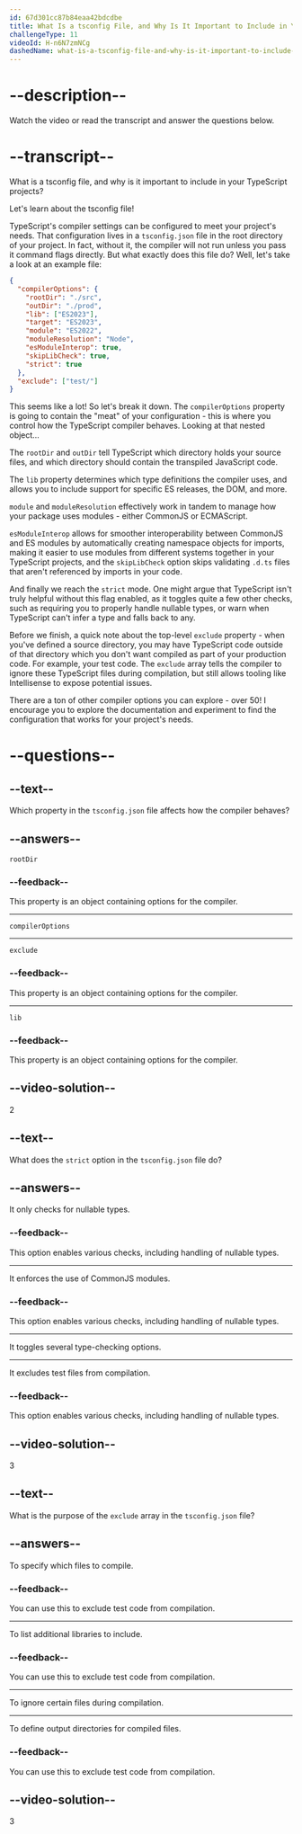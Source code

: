 ```yaml
---
id: 67d301cc87b84eaa42bdcdbe
title: What Is a tsconfig File, and Why Is It Important to Include in Your TypeScript Projects?
challengeType: 11
videoId: H-n6N7zmNCg
dashedName: what-is-a-tsconfig-file-and-why-is-it-important-to-include-in-your-typescript-projects
---
```


# --description--

Watch the video or read the transcript and answer the questions below.

# --transcript--

What is a tsconfig file, and why is it important to include in your TypeScript projects?

Let's learn about the tsconfig file!

TypeScript's compiler settings can be configured to meet your project's needs. That configuration lives in a `tsconfig.json` file in the root directory of your project. In fact, without it, the compiler will not run unless you pass it command flags directly. But what exactly does this file do? Well, let's take a look at an example file:

```json
{
  "compilerOptions": {
    "rootDir": "./src",
    "outDir": "./prod",
    "lib": ["ES2023"],
    "target": "ES2023",
    "module": "ES2022",
    "moduleResolution": "Node",
    "esModuleInterop": true,
    "skipLibCheck": true,
    "strict": true
  },
  "exclude": ["test/"]
}
```

This seems like a lot! So let's break it down. The `compilerOptions` property is going to contain the "meat" of your configuration - this is where you control how the TypeScript compiler behaves. Looking at that nested object…

The `rootDir` and `outDir` tell TypeScript which directory holds your source files, and which directory should contain the transpiled JavaScript code.

The `lib` property determines which type definitions the compiler uses, and allows you to include support for specific ES releases, the DOM, and more.

`module` and `moduleResolution` effectively work in tandem to manage how your package uses modules - either CommonJS or ECMAScript.

`esModuleInterop` allows for smoother interoperability between CommonJS and ES modules by automatically creating namespace objects for imports, making it easier to use modules from different systems together in your TypeScript projects, and the `skipLibCheck` option skips validating `.d.ts` files that aren't referenced by imports in your code.

And finally we reach the `strict` mode. One might argue that TypeScript isn't truly helpful without this flag enabled, as it toggles quite a few other checks, such as requiring you to properly handle nullable types, or warn when TypeScript can't infer a type and falls back to any.

Before we finish, a quick note about the top-level `exclude` property - when you've defined a source directory, you may have TypeScript code outside of that directory which you don't want compiled as part of your production code. For example, your test code. The `exclude` array tells the compiler to ignore these TypeScript files during compilation, but still allows tooling like Intellisense to expose potential issues.

There are a ton of other compiler options you can explore - over 50! I encourage you to explore the documentation and experiment to find the configuration that works for your project's needs.

# --questions--

## --text--

Which property in the `tsconfig.json` file affects how the compiler behaves?

## --answers--

`rootDir`

### --feedback--

This property is an object containing options for the compiler.

---

`compilerOptions`

---

`exclude`

### --feedback--

This property is an object containing options for the compiler.

---

`lib`

### --feedback--

This property is an object containing options for the compiler.

## --video-solution--

2

## --text--

What does the `strict` option in the `tsconfig.json` file do?

## --answers--

It only checks for nullable types.

### --feedback--

This option enables various checks, including handling of nullable types.

---

It enforces the use of CommonJS modules.

### --feedback--

This option enables various checks, including handling of nullable types.

---

It toggles several type-checking options.

---

It excludes test files from compilation.

### --feedback--

This option enables various checks, including handling of nullable types.

## --video-solution--

3

## --text--

What is the purpose of the `exclude` array in the `tsconfig.json` file?

## --answers--

To specify which files to compile.

### --feedback--

You can use this to exclude test code from compilation.

---

To list additional libraries to include.

### --feedback--

You can use this to exclude test code from compilation.

---

To ignore certain files during compilation.

---

To define output directories for compiled files.

### --feedback--

You can use this to exclude test code from compilation.

## --video-solution--

3
